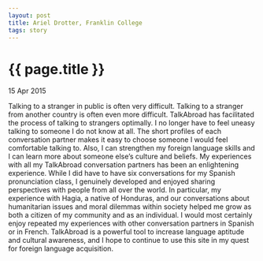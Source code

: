 ```yaml
---
layout: post
title: Ariel Drotter, Franklin College
tags: story
---
```


# {{ page.title }}

15 Apr 2015

Talking to a stranger in public is often very difficult. Talking to a stranger from another country is often even more difficult. TalkAbroad has facilitated the process of talking to strangers optimally. I no longer have to feel uneasy talking to someone I do not know at all. The short profiles of each conversation partner makes it easy to choose someone I would feel comfortable talking to. Also, I can strengthen my foreign language skills and I can learn more about someone else’s culture and beliefs. My experiences with all my TalkAbroad conversation partners has been an enlightening experience. While I did have to have six conversations for my Spanish pronunciation class, I genuinely developed and enjoyed sharing perspectives with people from all over the world. In particular, my experience with Hagia, a native of Honduras, and our conversations about humanitarian issues and moral dilemmas within society helped me grow as both a citizen of my community and as an individual. I would most certainly enjoy repeated my experiences with other conversation partners in Spanish or in French. TalkAbroad is a powerful tool to increase language aptitude and cultural awareness, and I hope to continue to use this site in my quest for foreign language acquisition.  
